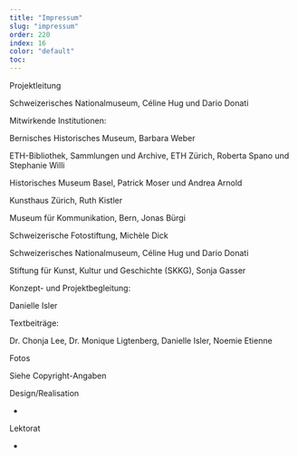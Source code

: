 ```yaml
---
title: "Impressum"
slug: "impressum"
order: 220
index: 16
color: "default"
toc:
---
```


Projektleitung  

Schweizerisches Nationalmuseum, Céline Hug und Dario Donati  

Mitwirkende Institutionen:  

Bernisches Historisches Museum, Barbara Weber  

ETH-Bibliothek, Sammlungen und Archive, ETH Zürich, Roberta Spano und Stephanie Willi  

Historisches Museum Basel, Patrick Moser und Andrea Arnold  

Kunsthaus Zürich, Ruth Kistler  

Museum für Kommunikation, Bern, Jonas Bürgi  

Schweizerische Fotostiftung, Michèle Dick  

Schweizerisches Nationalmuseum, Céline Hug und Dario Donati  

Stiftung für Kunst, Kultur und Geschichte (SKKG), Sonja Gasser  

Konzept- und Projektbegleitung:  

Danielle Isler  

Textbeiträge:  

Dr. Chonja Lee, Dr. Monique Ligtenberg, Danielle Isler, Noemie Etienne  

Fotos  

Siehe Copyright-Angaben  

Design/Realisation  

-  

Lektorat  

-